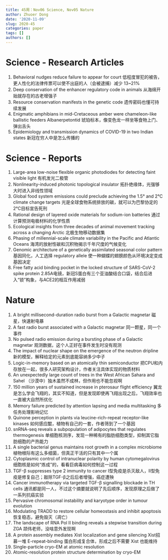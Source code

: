 ```yaml
---
title: 45周：Nov06 Science, Nov05 Nature
author: Zhuoer Dong
date: '2020-11-09'
slug: 2020-45
categories: paper
tags: []
authors: []
---
```

   


# Science - Research Articles

1. Behavioral nudges reduce failure to appear for court
   低程度冒犯的被告，更人性化的法律传票可以使不出庭的人（会被逮捕）减少 13~21%
2. Deep conservation of the enhancer regulatory code in animals
   从海绵开始就存在的古老增强子
3. Resource conservation manifests in the genetic code
   遗传密码也懂可持续发展
4. Enigmatic amphibians in mid-Cretaceous amber were chameleon-like ballistic feeders
   Albanerpetontid 琥珀标本，像变色龙一样坐等食物上门、弹出舌头
5. Epidemiology and transmission dynamics of COVID-19 in two Indian states
   新冠在穷人中是怎么传播的



# Science - Reports

1. Large-area low-noise flexible organic photodiodes for detecting faint visible light
   有机发光二极管
2. Nonlinearity-induced photonic topological insulator
   拓扑绝缘体，光强够大时进入非线性领域
3. Global food system emissions could preclude achieving the 1.5° and 2°C climate change targets
   光是全球食物系统排放的碳，就可以为巴黎协定的 2℃目标宣告死刑
4. Rational design of layered oxide materials for sodium-ion batteries
   通过计算预测电极材料的化学性质
5. Ecological insights from three decades of animal movement tracking across a changing Arctic
   北极生物移动数据集
6. Phasing of millennial-scale climate variability in the Pacific and Atlantic Oceans
   海湾的放射性碳和沉积物揭示千年尺度的气候变化
7. Genomic architecture of a genetically assimilated seasonal color pattern
   基因同化，人工选择 regulatory allele 使一种蝴蝶的翅膀颜色从环境决定变成基因决定
8. Free fatty acid binding pocket in the locked structure of SARS-CoV-2 spike protein
   2.85A电镜，新冠S蛋白有三个亚油酸结合口袋，结合后进入“锁”构象，与ACE2的相互作用减弱



# Nature

01. A bright millisecond-duration radio burst from a Galactic magnetar
    磁星，快速射电暴
02. A fast radio burst associated with a Galactic magnetar
    同一颗星，同一个事件
03. No pulsed radio emission during a bursting phase of a Galactic magnetar
    观测数据，这个人正好在事件发生时没有观测
04. The impact of nuclear shape on the emergence of the neutron dripline
    新的模型，解释给定的元素到底能容纳多少中子
05. Logic-in-memory based on an atomically thin semiconductor
    把CPU和内存放在一起，很多人研究架构设计，作者关注具体实现的物质材料
06. An unexpectedly large count of trees in the West African Sahara and Sahel
    （沙漠中）独木虽然不成林，但作用也不能忽视啊
07. 150 million years of sustained increase in pterosaur flight efficiency
    翼龙是怎么学会飞翔的，其实不知道，但是发现即使再飞翔出现之后，飞翔效率也一直被大自然所优化
08. Memory failure predicted by attention lapsing and media multitasking
    多任务处理影响记忆
09. Quinone perception in plants via leucine-rich-repeat receptor-like kinases
    如何感应醌，植物有自己的一套，作者筛到了一个基因
10. snRNA-seq reveals a subpopulation of adipocytes that regulates thermogenesis
    单细胞核测序，发现一种稀有的脂肪细胞类型，抑制其它脂肪细胞的产热能力
11. A single bacterial genus maintains root growth in a complex microbiome
    植物根际有这么多细菌，但真正干活的只有其中一个属
12. Cytoplasmic control of intranuclear polarity by human cytomegalovirus
    细胞核是如何“炼成”的，看看巨病毒如何控制这一过程
13. TGF-β suppresses type 2 immunity to cancer
    I型免疫是杀灭敌人，Ⅱ型免疫是修复自己；敲除TGF-β之后后者增强，癌症遭殃
14. Cancer immunotherapy via targeted TGF-β signalling blockade in TH cells
    通讯都是同一人，不过这个摘要就说明了先后顺序，发现原理之后做了一系列抗癌实验
15. Pervasive chromosomal instability and karyotype order in tumour evolution
16. Modulating TRADD to restore cellular homeostasis and inhibit apoptosis
    恢复稳态，避免毁灭（凋亡）
17. The landscape of RNA Pol II binding reveals a stepwise transition during ZGA
    颉伟老师，没啥意外发现啊
18. A protein assembly mediates Xist localization and gene silencing
    Xist招募一堆 E-repeat-binding 蛋白形成复合体，形成之后不需要 Xist 也能维持
19. Single-particle cryo-EM at atomic resolution
20. Atomic-resolution protein structure determination by cryo-EM
